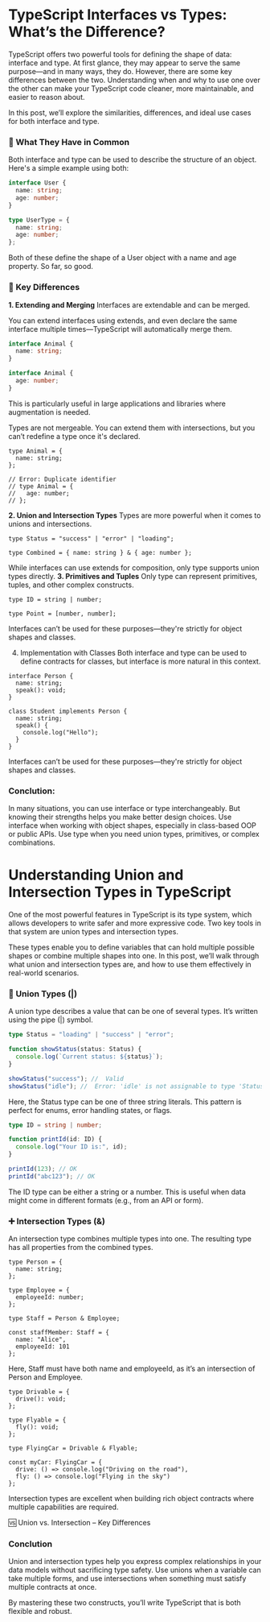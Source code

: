 # TypeScript Interfaces vs Types: What’s the Difference?

TypeScript offers two powerful tools for defining the shape of data: interface and type. At first glance, they may appear to serve the same purpose—and in many ways, they do. However, there are some key differences between the two. Understanding when and why to use one over the other can make your TypeScript code cleaner, more maintainable, and easier to reason about.

In this post, we’ll explore the similarities, differences, and ideal use cases for both interface and type.

### 🔹 What They Have in Common

Both interface and type can be used to describe the structure of an object. Here's a simple example using both:

```ts
interface User {
  name: string;
  age: number;
}

type UserType = {
  name: string;
  age: number;
};
```

Both of these define the shape of a User object with a name and age property. So far, so good.

### 🔸 Key Differences

**1. Extending and Merging**
Interfaces are extendable and can be merged.

You can extend interfaces using extends, and even declare the same interface multiple times—TypeScript will automatically merge them.

```ts
interface Animal {
  name: string;
}

interface Animal {
  age: number;
}
```

This is particularly useful in large applications and libraries where augmentation is needed.

Types are not mergeable. You can extend them with intersections, but you can’t redefine a type once it's declared.

```
type Animal = {
  name: string;
};

// Error: Duplicate identifier
// type Animal = {
//   age: number;
// };

```

**2. Union and Intersection Types**
Types are more powerful when it comes to unions and intersections.

```
type Status = "success" | "error" | "loading";

type Combined = { name: string } & { age: number };

```

While interfaces can use extends for composition, only type supports union types directly.
**3. Primitives and Tuples**
Only type can represent primitives, tuples, and other complex constructs.

```
type ID = string | number;

type Point = [number, number];
```

Interfaces can’t be used for these purposes—they're strictly for object shapes and classes.

4. Implementation with Classes
   Both interface and type can be used to define contracts for classes, but interface is more natural in this context.

```
interface Person {
  name: string;
  speak(): void;
}

class Student implements Person {
  name: string;
  speak() {
    console.log("Hello");
  }
}
```

Interfaces can’t be used for these purposes—they're strictly for object shapes and classes.

### Conclution:

In many situations, you can use interface or type interchangeably. But knowing their strengths helps you make better design choices. Use interface when working with object shapes, especially in class-based OOP or public APIs. Use type when you need union types, primitives, or complex combinations.

# Understanding Union and Intersection Types in TypeScript

One of the most powerful features in TypeScript is its type system, which allows developers to write safer and more expressive code. Two key tools in that system are union types and intersection types.

These types enable you to define variables that can hold multiple possible shapes or combine multiple shapes into one. In this post, we’ll walk through what union and intersection types are, and how to use them effectively in real-world scenarios.

### 🔀 Union Types (|)

A union type describes a value that can be one of several types. It’s written using the pipe (|) symbol.

```ts
type Status = "loading" | "success" | "error";

function showStatus(status: Status) {
  console.log(`Current status: ${status}`);
}

showStatus("success"); //  Valid
showStatus("idle"); //  Error: 'idle' is not assignable to type 'Status'
```

Here, the Status type can be one of three string literals. This pattern is perfect for enums, error handling states, or flags.

```ts
type ID = string | number;

function printId(id: ID) {
  console.log("Your ID is:", id);
}

printId(123); // OK
printId("abc123"); // OK
```

The ID type can be either a string or a number. This is useful when data might come in different formats (e.g., from an API or form).

### ➕ Intersection Types (&)

An intersection type combines multiple types into one. The resulting type has all properties from the combined types.

```
type Person = {
  name: string;
};

type Employee = {
  employeeId: number;
};

type Staff = Person & Employee;

const staffMember: Staff = {
  name: "Alice",
  employeeId: 101
};

```

Here, Staff must have both name and employeeId, as it’s an intersection of Person and Employee.

```
type Drivable = {
  drive(): void;
};

type Flyable = {
  fly(): void;
};

type FlyingCar = Drivable & Flyable;

const myCar: FlyingCar = {
  drive: () => console.log("Driving on the road"),
  fly: () => console.log("Flying in the sky")
};

```

Intersection types are excellent when building rich object contracts where multiple capabilities are required.

🆚 Union vs. Intersection – Key Differences

### Conclution

Union and intersection types help you express complex relationships in your data models without sacrificing type safety. Use unions when a variable can take multiple forms, and use intersections when something must satisfy multiple contracts at once.

By mastering these two constructs, you’ll write TypeScript that is both flexible and robust.
